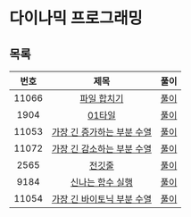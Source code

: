 # 다이나믹 프로그래밍

## 목록
| 번호 | 제목 | 풀이 | 
| :--: | :--: | :--: |
| 11066 | [파일 합치기](https://www.acmicpc.net/problem/11066) | [풀이](https://github.com/MJ-SEO/PS/tree/master/DP/11066_filesum.cpp) |
| 1904 | [01타일](https://www.acmicpc.net/problem/1904) | [풀이](https://github.com/MJ-SEO/PS/tree/master/DP/1904_01tile.cpp) |
| 11053 | [가장 긴 증가하는 부분 수열](https://www.acmicpc.net/problem/11053) | [풀이](https://github.com/MJ-SEO/PS/tree/master/DP/11053_longs+.cpp) |
| 11072 | [가장 긴 감소하는 부분 수열](https://www.acmicpc.net/problem/11072) | [풀이](https://github.com/MJ-SEO/PS/tree/master/DP/11072_longs-.cpp) |
| 2565 | [전깃줄](https://www.acmicpc.net/problem/2565) | [풀이](https://github.com/MJ-SEO/PS/tree/master/DP/2565_elecline.cpp) |
| 9184 | [신나는 함수 실행](https://www.acmicpc.net/problem/9184) | [풀이](https://github.com/MJ-SEO/PS/tree/master/DP/9184_exfunc.cpp) |
| 11054 | [가장 긴 바이토닉 부분 수열](https://www.acmicpc.net/problem/11054) | [풀이](https://github.com/MJ-SEO/PS/tree/master/DP/11054_bitonic.cpp) |
